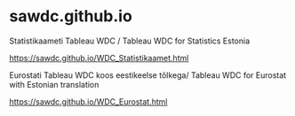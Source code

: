 # sawdc.github.io
Statistikaameti Tableau WDC / Tableau WDC for Statistics Estonia

https://sawdc.github.io/WDC_Statistikaamet.html

Eurostati Tableau WDC koos eestikeelse tõlkega/ Tableau WDC for Eurostat with Estonian translation

https://sawdc.github.io/WDC_Eurostat.html
